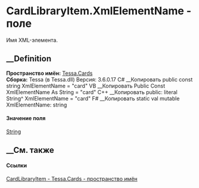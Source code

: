 # CardLibraryItem.XmlElementName - поле
Имя XML-элемента.
## __Definition
 **Пространство имён:** [Tessa.Cards](N_Tessa_Cards.htm)  
 **Сборка:** Tessa (в Tessa.dll) Версия: 3.6.0.17
C# __Копировать
     public const string XmlElementName = "card"
VB __Копировать
     Public Const XmlElementName As String = "card"
C++ __Копировать
     public:
    literal String^ XmlElementName = "card"
F# __Копировать
     static val mutable XmlElementName: string
#### Значение поля
[String](https://learn.microsoft.com/dotnet/api/system.string)
##  __См. также
#### Ссылки
[CardLibraryItem - ](T_Tessa_Cards_CardLibraryItem.htm)
[Tessa.Cards - пространство имён](N_Tessa_Cards.htm)
